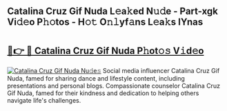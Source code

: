 ## Catalina Cruz Gif Nuda L𝚎a𝚔ed N𝚞𝚍e - Part-xgk Vi𝚍𝚎o P𝚑𝚘tos - H𝚘𝚝 O𝚗𝚕yf𝚊ns L𝚎a𝚔s IYnas

# <h2><a href="http://kf4gkn.oniu.top/?m=Catalina+Cruz+Gif+Nuda">🔗👉 🔴 Catalina Cruz Gif Nuda P𝚑ot𝚘𝚜 V𝚒d𝚎o</a></h2>

[![Catalina Cruz Gif Nuda Nu𝚍e𝚜](https://i.imgur.com/0qMVB7G.gif)](http://kf4gkn.oniu.top/?m=Catalina+Cruz+Gif+Nuda)
Social media influencer Catalina Cruz Gif Nuda, famed for sharing dance and lifestyle content, including presentations and personal blogs. Compassionate counselor Catalina Cruz Gif Nuda, famed for their kindness and dedication to helping others navigate life's challenges.  
